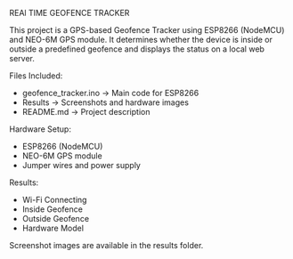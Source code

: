 REAl TIME GEOFENCE TRACKER

This project is a GPS-based Geofence Tracker using ESP8266 (NodeMCU) and NEO-6M GPS module.
It determines whether the device is inside or outside a predefined geofence and displays the status on a local web server.

Files Included:

- geofence_tracker.ino → Main code for ESP8266
- Results → Screenshots and hardware images
- README.md → Project description

Hardware Setup:

- ESP8266 (NodeMCU)
- NEO-6M GPS module
- Jumper wires and power supply

Results:

- Wi-Fi Connecting
- Inside Geofence
- Outside Geofence
- Hardware Model

Screenshot images are available in the results folder.
